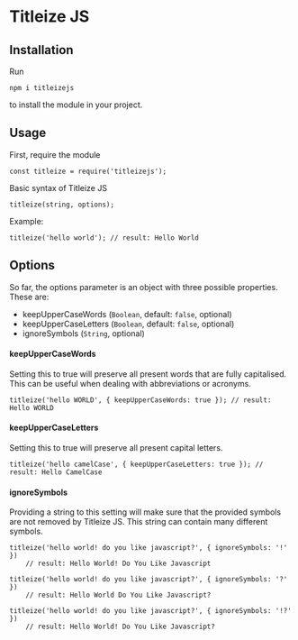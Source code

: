 # Titleize JS

## Installation

Run

```
npm i titleizejs
```

to install the module in your project.

## Usage

First, require the module

```
const titleize = require('titleizejs');
```

Basic syntax of Titleize JS

```
titleize(string, options);
```

Example:

```
titleize('hello world'); // result: Hello World
```

## Options

So far, the options parameter is an object with three possible properties. These are:

- keepUpperCaseWords (`Boolean`, default: `false`, optional)
- keepUpperCaseLetters (`Boolean`, default: `false`, optional)
- ignoreSymbols (`String`, optional)

#### keepUpperCaseWords
Setting this to true will preserve all present words that are fully capitalised. This can be useful when dealing with abbreviations or acronyms.
```
titleize('hello WORLD', { keepUpperCaseWords: true }); // result: Hello WORLD
```

#### keepUpperCaseLetters
Setting this to true will preserve all present capital letters.
```
titleize('hello camelCase', { keepUpperCaseLetters: true }); // result: Hello CamelCase
```

#### ignoreSymbols
Providing a string to this setting will make sure that the provided symbols are not removed by Titleize JS. This string can contain many different symbols.
```
titleize('hello world! do you like javascript?', { ignoreSymbols: '!' })
    // result: Hello World! Do You Like Javascript

titleize('hello world! do you like javascript?', { ignoreSymbols: '?' })
    // result: Hello World Do You Like Javascript?

titleize('hello world! do you like javascript?', { ignoreSymbols: '!?' })
    // result: Hello World! Do You Like Javascript?
```
